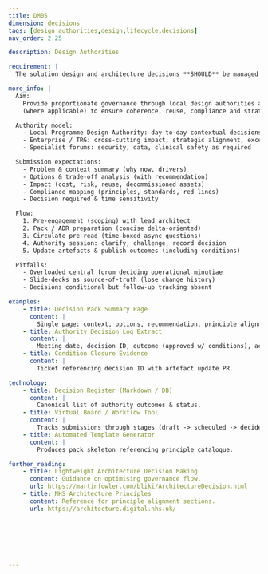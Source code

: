 ```yaml
---
title: DM05
dimension: decisions
tags: [design authorities,design,lifecycle,decisions]
nav_order: 2.25

description: Design Authorities

requirement: |
  The solution design and architecture decisions **SHOULD** be managed through local programme design authorities and TRG at the appropriate stages of the lifecycle. The relevant Lead Architects and Subject Matter Experts (SMEs) are engaged and are supportive.

more_info: |
  Aim:
    Provide proportionate governance through local design authorities and TRG
    (where applicable) to ensure coherence, reuse, compliance and strategic fit.

  Authority model:
    - Local Programme Design Authority: day-to-day contextual decisions
    - Enterprise / TRG: cross-cutting impact, strategic alignment, exceptions
    - Specialist forums: security, data, clinical safety as required

  Submission expectations:
    - Problem & context summary (why now, drivers)
    - Options & trade-off analysis (with recommendation)
    - Impact (cost, risk, reuse, decommissioned assets)
    - Compliance mapping (principles, standards, red lines)
    - Decision required & time sensitivity

  Flow:
    1. Pre-engagement (scoping) with lead architect
    2. Pack / ADR preparation (concise delta-oriented)
    3. Circulate pre-read (time-boxed async questions)
    4. Authority session: clarify, challenge, record decision
    5. Update artefacts & publish outcomes (including conditions)

  Pitfalls:
    - Overloaded central forum deciding operational minutiae
    - Slide-decks as source-of-truth (lose change history)
    - Decisions conditional but follow-up tracking absent

examples: 
    - title: Decision Pack Summary Page
      content: |
        Single page: context, options, recommendation, principle alignment, impacts.
    - title: Authority Decision Log Extract
      content: |
        Meeting date, decision ID, outcome (approved w/ conditions), actions & owners.
    - title: Condition Closure Evidence
      content: |
        Ticket referencing decision ID with artefact update PR.

technology:
    - title: Decision Register (Markdown / DB)
      content: |
        Canonical list of authority outcomes & status.
    - title: Virtual Board / Workflow Tool
      content: |
        Tracks submissions through stages (draft -> scheduled -> decided -> closed).
    - title: Automated Template Generator
      content: |
        Produces pack skeleton referencing principle catalogue.

further_reading:
    - title: Lightweight Architecture Decision Making
      content: Guidance on optimising governance flow.
      url: https://martinfowler.com/bliki/ArchitectureDecision.html
    - title: NHS Architecture Principles
      content: Reference for principle alignment sections.
      url: https://architecture.digital.nhs.uk/







---
```

